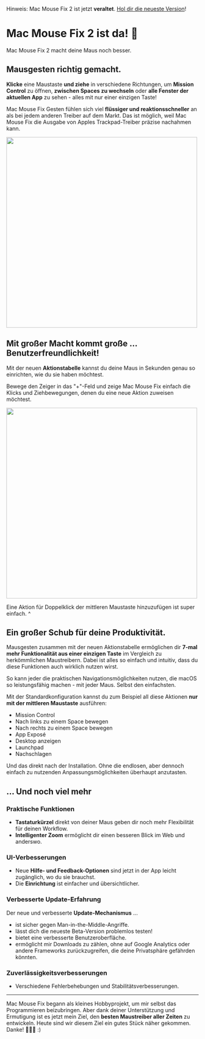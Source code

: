 Hinweis: Mac Mouse Fix 2 ist jetzt **veraltet**. [Hol dir die neueste Version](https://github.com/noah-nuebling/mac-mouse-fix/releases)!

# Mac Mouse Fix 2 ist da! 🎉

Mac Mouse Fix 2 macht deine Maus noch besser.

## Mausgesten richtig gemacht.

**Klicke** eine Maustaste **und ziehe** in verschiedene Richtungen, um **Mission Control** zu öffnen, **zwischen Spaces zu wechseln** oder **alle Fenster der aktuellen App** zu sehen - alles mit nur einer einzigen Taste!

Mac Mouse Fix Gesten fühlen sich viel **flüssiger und reaktionsschneller** an als bei jedem anderen Treiber auf dem Markt.
Das ist möglich, weil Mac Mouse Fix die Ausgabe von Apples Trackpad-Treiber präzise nachahmen kann.

<img width=500px src="https://user-images.githubusercontent.com/40808343/149643011-cc3311f1-af5c-453a-8206-2c6496d73d61.gif">

## Mit großer Macht kommt große ... Benutzerfreundlichkeit!

Mit der neuen **Aktionstabelle** kannst du deine Maus in Sekunden genau so einrichten, wie du sie haben möchtest.

Bewege den Zeiger in das "+"-Feld und zeige Mac Mouse Fix einfach die Klicks und Ziehbewegungen, denen du eine neue Aktion zuweisen möchtest.

<img width=500px src="https://user-images.githubusercontent.com/40808343/149642392-d0e25cf9-b49b-4398-b2e9-af2e810c8594.gif">

Eine Aktion für Doppelklick der mittleren Maustaste hinzuzufügen ist super einfach. ^

## Ein großer Schub für deine Produktivität.

Mausgesten zusammen mit der neuen Aktionstabelle ermöglichen dir **7-mal mehr Funktionalität aus einer einzigen Taste** im Vergleich zu herkömmlichen Maustreibern. Dabei ist alles so einfach und intuitiv, dass du diese Funktionen auch wirklich nutzen wirst.

So kann jeder die praktischen Navigationsmöglichkeiten nutzen, die macOS so leistungsfähig machen - mit jeder Maus. Selbst den einfachsten.

Mit der Standardkonfiguration kannst du zum Beispiel all diese Aktionen **nur mit der mittleren Maustaste** ausführen:

- Mission Control
- Nach links zu einem Space bewegen
- Nach rechts zu einem Space bewegen
- App Exposé
- Desktop anzeigen
- Launchpad
- Nachschlagen

Und das direkt nach der Installation. Ohne die endlosen, aber dennoch einfach zu nutzenden Anpassungsmöglichkeiten überhaupt anzutasten.

## ... Und noch viel mehr

### Praktische Funktionen

- **Tastaturkürzel** direkt von deiner Maus geben dir noch mehr Flexibilität für deinen Workflow.
- **Intelligenter Zoom** ermöglicht dir einen besseren Blick im Web und anderswo.

### UI-Verbesserungen

- Neue **Hilfe- und Feedback-Optionen** sind jetzt in der App leicht zugänglich, wo du sie brauchst.
- Die **Einrichtung** ist einfacher und übersichtlicher.

### Verbesserte Update-Erfahrung

Der neue und verbesserte **Update-Mechanismus** ...

- ist sicher gegen Man-in-the-Middle-Angriffe.
- lässt dich die neueste Beta-Version problemlos testen!
- bietet eine verbesserte Benutzeroberfläche.
- ermöglicht mir Downloads zu zählen, ohne auf Google Analytics oder andere Frameworks zurückzugreifen, die deine Privatsphäre gefährden könnten.

### Zuverlässigkeitsverbesserungen

- Verschiedene Fehlerbehebungen und Stabilitätsverbesserungen.

---

Mac Mouse Fix begann als kleines Hobbyprojekt, um mir selbst das Programmieren beizubringen. Aber dank deiner Unterstützung und Ermutigung ist es jetzt mein Ziel, den **besten Maustreiber aller Zeiten** zu entwickeln. Heute sind wir diesem Ziel ein gutes Stück näher gekommen. Danke! 🚀🚀🚀 :)
